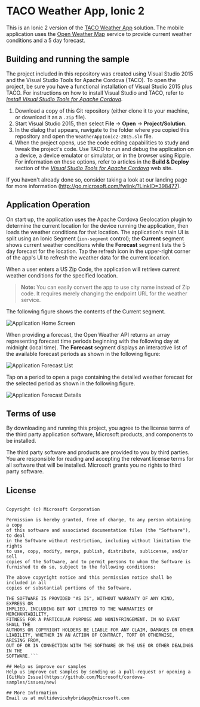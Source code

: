 # TACO Weather App, Ionic 2

This is an Ionic 2 version of the [TACO Weather App](http://taco.visualstudio.com/en-us/docs/vs-taco-2017-first-app/) solution. The mobile application uses the [Open Weather Map](http://openweathermap.org/) service to provide current weather conditions and a 5 day forecast.

## Building and running the sample
 
The project included in this repository was created using Visual Studio 2015 and the Visual Studio Tools for Apache Cordova (TACO). To open the project, be sure you have a functional installation of Visual Studio 2015 plus TACO. For instructions on how to install Visual Studio and TACO, refer to [*Install Visual Studio Tools for Apache Cordova*](http://taco.visualstudio.com/en-us/docs/install-vs-tools-apache-cordova/).

1.	Download a copy of this Git repository (either clone it to your machine, or download it as a `.zip` file).
2.	Start Visual Studio 2015, then select **File** -> **Open** -> **Project/Solution**. 
3.	In the dialog that appears, navigate to the folder where you copied this repository and open the `WeatherAppIonic2-2015.sln` file. 
4.	When the project opens, use the code editing capabilities to study and tweak the project's code. Use TACO to run and debug the application on a device, a device emulator or simulator, or in the browser using Ripple. For information on these options, refer to articles in the **Build & Deploy** section of the [*Visual Studio Tools for Apache Cordova*](http://taco.visualstudio.com/en-us/docs/install-vs-tools-apache-cordova/) web site.

If you haven't already done so, consider taking a look at our landing page for more information (http://go.microsoft.com/fwlink/?LinkID=398477).

## Application Operation
On start up, the application uses the Apache Cordova Geolocation plugin to determine the current location for the device running the application, then loads the weather conditions for that location. The application's main UI is split using an Ionic Segment (`ion-segment` control); the **Current** segment shows current weather conditions while the **Forecast** segment lists the 5 day forecast for the location. Tap the refresh icon in the upper-right corner of the app's UI to refresh the weather data for the current location.

When a user enters a US Zip Code, the application will retrieve current weather conditions for the specified location.

> **Note:** You can easily convert the app to use city name instead of Zip code. It requires merely changing the endpoint URL for the weather service.  

The following figure shows the contents of the Current segment.

![Application Home Screen](screenshots/figure-01.png)

When providing a forecast, the Open Weather API returns an array representing forecast time periods beginning with the following day at midnight (local time). The **Forecast** segment displays an interactive list of the available forecast periods as shown in the following figure: 

![Application Forecast List](screenshots/figure-02.png)

Tap on a period to open a page containing the detailed weather forecast for the selected period as shown in the following figure.

![Application Forecast Details](screenshots/figure-03.png)

## Terms of use
By downloading and running this project, you agree to the license terms of the third party application software, Microsoft products, and components to be installed.

The third party software and products are provided to you by third parties. You are responsible for reading and accepting the relevant license terms for all software that will be installed. Microsoft grants you no rights to third party software.

## License

```The MIT License (MIT)

Copyright (c) Microsoft Corporation

Permission is hereby granted, free of charge, to any person obtaining a copy
of this software and associated documentation files (the "Software"), to deal
in the Software without restriction, including without limitation the rights
to use, copy, modify, merge, publish, distribute, sublicense, and/or sell
copies of the Software, and to permit persons to whom the Software is
furnished to do so, subject to the following conditions:

The above copyright notice and this permission notice shall be included in all
copies or substantial portions of the Software.

THE SOFTWARE IS PROVIDED "AS IS", WITHOUT WARRANTY OF ANY KIND, EXPRESS OR
IMPLIED, INCLUDING BUT NOT LIMITED TO THE WARRANTIES OF MERCHANTABILITY,
FITNESS FOR A PARTICULAR PURPOSE AND NONINFRINGEMENT. IN NO EVENT SHALL THE
AUTHORS OR COPYRIGHT HOLDERS BE LIABLE FOR ANY CLAIM, DAMAGES OR OTHER
LIABILITY, WHETHER IN AN ACTION OF CONTRACT, TORT OR OTHERWISE, ARISING FROM,
OUT OF OR IN CONNECTION WITH THE SOFTWARE OR THE USE OR OTHER DEALINGS IN THE
SOFTWARE.```

## Help us improve our samples
Help us improve out samples by sending us a pull-request or opening a [GitHub Issue](https://github.com/Microsoft/cordova-samples/issues/new)

## More Information
Email us at multidevicehybridapp@microsoft.com